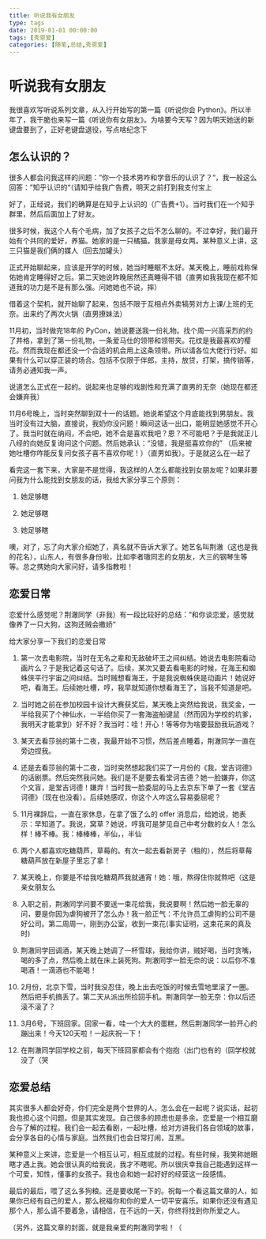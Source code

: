 ```yaml
---
title: 听说我有女朋友
type: tags
date: 2019-01-01 00:00:00
tags: [秀恩爱]
categories: [随笔,总结,秀恩爱]
---
```


# 听说我有女朋友

我很喜欢写听说系列文章，从入行开始写的第一篇《听说你会 Python》。所以半年了，我干脆也来写一篇《听说你有女朋友》。为啥要今天写？因为明天她送的新键盘要到了，正好老键盘退役，写点啥纪念下

<!--more-->

## 怎么认识的？

很多人都会问我这样的问题：”你一个技术男咋和学音乐的认识了？“，我一般这么回答：”知乎认识的“（请知乎给我广告费，明天之前打到我支付宝上

好了，正经说，我们的确算是在知乎上认识的（广告费+1）。当时我们在一个知乎群里，然后后面加上了好友。

很多时候，我这个人有个毛病，加了女孩子之后不怎么聊的。不过幸好，我们最开始有个共同的爱好，养猫。她家的是一只橘猫。我家是母女两。某种意义上讲，这三只猫是我们俩的媒人（回去加罐头）

正式开始聊起来，应该是开学的时候，她当时睡眠不太好。某天晚上，睡前戏称保佑她肯定睡得好之后。第二天她说昨晚居然还真睡得不错（直男如我我现在都不知道我的功力是不是有那么强。问她她也不说，摔）

借着这个契机，就开始聊了起来，包括不限于互相点外卖犒劳对方上课/上班的无奈。出来约了两次火锅（直男撩妹法）

11月初，当时做完18年的 PyCon，她说要送我一份礼物。找个周一兴高采烈的约了井格，拿到了第一份礼物，一条爱马仕的领带和领带夹。花纹是我最喜欢的樱花。然而我现在都还没一个合适的机会用上这条领带。所以请各位大佬行行好。如果有什么可以穿正装的场合。包括不仅限于伴郎，主持，放贷，打架，搞传销等，请务必通知我一声。

说道怎么正式在一起的。说起来也足够的戏剧性和充满了直男的无奈（她现在都还会嫌弃我）

11月6号晚上，当时突然聊到双十一的话题。她说希望这个月底能找到男朋友。我当时没有过大脑，直接说，我奶你没问题！瞬间这话一出口，能明显她感觉不开心了。我当时就在纳闷，不会吧，她不会是喜欢我吧？恩？不可能吧？于是我就正儿八经的向她反复询问这个问题。然后她承认：“没错，我是挺喜欢你的”
（后来被她吐槽你咋能反复问女孩子喜不喜欢你呢！）（直男如我）。于是就这么在一起了

看完这一套下来，大家是不是觉得，我这样的人怎么都能找到女朋友呢？如果非要问我为什么能找到女朋友的话，我给大家分享三个原则：

1. 她足够瞎

2. 她足够瞎

3. 她足够瞎

噢，对了，忘了向大家介绍她了，真名就不告诉大家了。她艺名叫荆澈（这也是我的花名），山东人，有很多身份啦，比如李者璈同志的女朋友，大三的钢琴生等等。总之携她向大家问好，请多指教啦！

## 恋爱日常

恋爱什么感觉呢？荆澈同学（非我）有一段比较好的总结：“和你谈恋爱，感觉就像养了一只大狗，这狗还贼会撒娇”

给大家分享一下我们的恋爱日常

1. 第一次去电影院，当时在无名之辈和无敌破坏王之间纠结。她说去电影院看动画片么？于是我记着这句话了。后续，某次又要去看电影的时候，在海王和蜘蛛侠平行宇宙之间纠结。当时贼想看海王，于是我说蜘蛛侠是动画片！她说好吧，看海王。后续她吐槽，哼，我早就知道你想看海王了，当我不知道是吧。

2. 当时她之前在参加校园卡设计大赛获奖后，某天晚上突然给我说，我奖金，一半给我买了个神仙水，一半给你买了一套海盗船键鼠（然而因为学校的坑爹，我明天才能拿到）好不好？我当时：哇！开心！等等你为啥要鼓励我玩游戏？

3. 某天去看莎翁的第十二夜，我最开始不习惯，然后差点睡着，荆澈同学一直在旁边捏我。

4. 还是去看莎翁的第十二夜，当时突然想起我们买了一月份的《我，堂吉诃德》的话剧票。然后突然我问她。我们是不是要去看堂诃吉德？她一脸嫌弃，你这个文盲，是堂吉诃德！嫌弃！当时我一脸委屈的马上去京东下单了一套《堂吉诃德》（现在也没看）。后续她感叹，你这个人咋这么容易委屈呢？

5. 11月裸辞后，一直在家休息，在拿了饿了么的 offer 消息后，给她说，她表示：早知道了。我说，窝草？她说，哼我可是梦见自己中考分数的女人！怎么样！棒不棒。我：棒棒棒，半仙，，半仙

6. 两个人都喜欢吃糖葫芦，草莓的。有次一起去看新房子（租的），然后将草莓糖葫芦放在新屋子里忘了拿！

7. 某天晚上，你要是不给我吃糖葫芦我就通宵！她：哦，熬得住你就熬吧（这是亲女朋友么

8. 入职之前，荆澈同学问要不要送一束花给我，我说要啊！然后她一脸无辜的问，要是你因为虐狗被开了怎么办！我一脸正气：不允许员工虐狗的公司不是好公司。第二周周一，刚到办公室，收到一束花(事实证明，这束花来的真及时)

9. 荆澈同学回调酒，某天晚上她调了一杯雪球，我给你讲，贼好喝，当时贪嘴，喝的多了点，然后晚上就在床上装死狗。荆澈同学一脸无奈的说：以后你不准喝酒！一滴酒也不能喝！

10. 2月份，北京下雪，当时我没忍住，晚上出去吃饭的时候去雪地里滚了一圈。然后把手机搞丢了。第二天从派出所捡回手机。荆澈同学一脸无奈：你以后还滚不滚了？

11. 3月6号，下班回家。回家一看，哇一个大大的蛋糕，然后荆澈同学一脸开心的蹦出来！今天120天啦！一起庆祝一下！

12. 在荆澈同学回学校之前，每天下班回家都会有个抱抱（出门也有的（回学校就没了（哭


## 恋爱总结

其实很多人都会好奇，你们完全是两个世界的人，怎么会在一起呢？说实话，起初我也担心这个问题。但是其实发现。自己很多的顾虑也是多余。恋爱是一个相互磨合与了解的过程。我们会一起去看剧，一起吐槽，给对方讲我们各自领域的故事，会分享各自的心情与家庭。当然我们也会日常打闹，互黑。

某种意义上来讲，恋爱是一个相互认可，相互成就的过程。有些时候，我笑称她眼瞎才遇上我。她会很认真的给我说，我才不瞎呢。所以很庆幸我自己能遇到这样一个可爱，知性，懂事的女孩子。我也会和她一起好好的经营这一段感情。

最后的最后，喂了这么多狗粮。还是要收尾一下的。祝每一个看这篇文章的人，如果你已经有自己的爱人，那么祝福你和你的爱人一切平安喜乐。如果你还没有遇见那个人，那么请不要着急，请相信，在不远的一天，你终将找到你所爱之人。

（另外，这篇文章的封面，就是我亲爱的荆澈同学啦！（